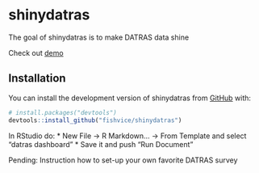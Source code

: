 
<!-- README.md is generated from README.Rmd. Please edit that file -->

# shinydatras

<!-- badges: start -->
<!-- badges: end -->

The goal of shinydatras is to make DATRAS data shine

Check out [demo](https://shiny.hafogvatn.is/datras)

## Installation

You can install the development version of shinydatras from
[GitHub](https://github.com/) with:

``` r
# install.packages("devtools")
devtools::install_github("fishvice/shinydatras")
```

In RStudio do: \* New File -\> R Markdown… -\> From Template and select
“datras dashboard” \* Save it and push “Run Document”

Pending: Instruction how to set-up your own favorite DATRAS survey
